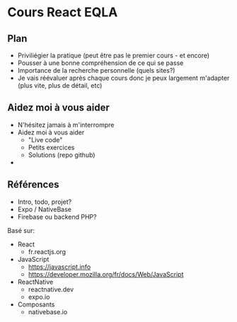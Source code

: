 # Cours React EQLA

## Plan

- Priviliégier la pratique (peut être pas le premier cours - et encore)
- Pousser à une bonne compréhension de ce qui se passe
- Importance de la recherche personnelle (quels sites?)
- Je vais réévaluer après chaque cours donc je peux largement m'adapter (plus vite, plus de détail, etc)

## Aidez moi à vous aider

- N'hésitez jamais à m'interrompre
- Aidez moi à vous aider
  - "Live code"
  - Petits exercices
  - Solutions (repo github)
- 

## Références

- Intro, todo, projet?
- Expo / NativeBase
- Firebase ou backend PHP?

Basé sur:

- React 
  - fr.reactjs.org
- JavaScript 
  - https://javascript.info
  - https://developer.mozilla.org/fr/docs/Web/JavaScript
- ReactNative  
  - reactnative.dev
  - expo.io
- Composants
  - nativebase.io





